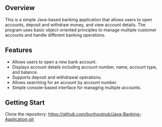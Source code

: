## Overview
This is a simple Java-based banking application that allows users to open accounts, deposit and withdraw money, and view account details. The program uses basic object-oriented principles to manage multiple customer accounts and handle different banking operations.

## Features
- Allows users to open a new bank account.
- Displays account details including account number, name, account type, and balance.
- Supports deposit and withdrawal operations.
- Allows searching for an account by account number.
- Simple console-based interface for managing multiple accounts.

## Getting Start
Clone the repository: https://github.com/bunhoutnub/Java-Banking-Application.git
